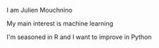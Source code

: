I am Julien Mouchnino

My main interest is machine learning

I'm seasoned in R and I want to improve in Python

<!---
jmouchnino/jmouchnino is a ✨ special ✨ repository because its `README.md` (this file) appears on your GitHub profile.
You can click the Preview link to take a look at your changes.
--->
